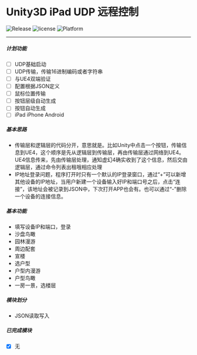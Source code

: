 # Unity3D iPad UDP 远程控制
![Release](https://img.shields.io/badge/Release-Ver1.0.0-green.svg) ![license](https://img.shields.io/badge/License-MIT-blue.svg) ![Platform](https://img.shields.io/badge/Platform-iOS丨Android-blueviolet.svg)

---

##### 计划功能
- [ ] UDP基础启动
- [ ] UDP传输，传输16进制编码或者字符串
- [ ] 与UE4双端验证
- [ ] 配置根据JSON定义
- [ ] 鼠标位置传输
- [ ] 按钮层级自动生成
- [ ] 按钮自动生成
- [ ] iPad iPhone Android

##### 基本思路
- 传输层和逻辑层的代码分开，意思就是。比如Unity中点击一个按钮，传输信息到UE4，这个顺序是先从逻辑层到传输层，再由传输层通过网络到UE4。UE4信息传来，先由传输层处理，通知虚幻4确实收到了这个信息，然后交由逻辑层，通过命令列表出租哦相应处理
- IP地址登录问题，程序打开时只有一个默认的IP登录窗口，通过“+”可以新增其他设备的IP地址，当用户新建一个设备输入好IP和端口号之后，点击“连接”，该地址会被记录到JSON中，下次打开APP也会有。也可以通过“-”删除一个设备的连接信息。

##### 基本功能
- 填写设备IP和端口，登录
- 沙盘鸟瞰
- 园林漫游
- 周边配套
- 宣楼
- 选户型
- 户型内漫游
- 户型鸟瞰
- 一房一景，选楼层

##### 模块划分
- JSON读取写入

##### 已完成模块
- [x] 无